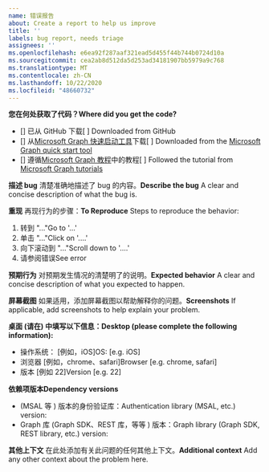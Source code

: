 ```yaml
---
name: 错误报告
about: Create a report to help us improve
title: ''
labels: bug report, needs triage
assignees: ''
ms.openlocfilehash: e6ea92f287aaf321ead5d455f44b744b0724d10a
ms.sourcegitcommit: cea2ab8d512da5d253ad34181907bb5979a9c768
ms.translationtype: MT
ms.contentlocale: zh-CN
ms.lasthandoff: 10/22/2020
ms.locfileid: "48660732"
---
```

<span data-ttu-id="71636-102">**您在何处获取了代码？**</span><span class="sxs-lookup"><span data-stu-id="71636-102">**Where did you get the code?**</span></span>
- <span data-ttu-id="71636-103">[] 已从 GitHub 下载</span><span class="sxs-lookup"><span data-stu-id="71636-103">[ ] Downloaded from GitHub</span></span>
- <span data-ttu-id="71636-104">[] 从[Microsoft Graph 快速启动工具](https://developer.microsoft.com/graph/quick-start)下载</span><span class="sxs-lookup"><span data-stu-id="71636-104">[ ] Downloaded from the [Microsoft Graph quick start tool](https://developer.microsoft.com/graph/quick-start)</span></span>
- <span data-ttu-id="71636-105">[] 遵循[Microsoft Graph 教程](https://docs.microsoft.com/graph/tutorials)中的教程</span><span class="sxs-lookup"><span data-stu-id="71636-105">[ ] Followed the tutorial from [Microsoft Graph tutorials](https://docs.microsoft.com/graph/tutorials)</span></span>

<span data-ttu-id="71636-106">**描述 bug** 清楚准确地描述了 bug 的内容。</span><span class="sxs-lookup"><span data-stu-id="71636-106">**Describe the bug** A clear and concise description of what the bug is.</span></span>

<span data-ttu-id="71636-107">**重现** 再现行为的步骤：</span><span class="sxs-lookup"><span data-stu-id="71636-107">**To Reproduce** Steps to reproduce the behavior:</span></span>
1. <span data-ttu-id="71636-108">转到 "..."</span><span class="sxs-lookup"><span data-stu-id="71636-108">Go to '...'</span></span>
2. <span data-ttu-id="71636-109">单击 "..."</span><span class="sxs-lookup"><span data-stu-id="71636-109">Click on '....'</span></span>
3. <span data-ttu-id="71636-110">向下滚动到 "..."</span><span class="sxs-lookup"><span data-stu-id="71636-110">Scroll down to '....'</span></span>
4. <span data-ttu-id="71636-111">请参阅错误</span><span class="sxs-lookup"><span data-stu-id="71636-111">See error</span></span>

<span data-ttu-id="71636-112">**预期行为** 对预期发生情况的清楚明了的说明。</span><span class="sxs-lookup"><span data-stu-id="71636-112">**Expected behavior** A clear and concise description of what you expected to happen.</span></span>

<span data-ttu-id="71636-113">**屏幕截图** 如果适用，添加屏幕截图以帮助解释你的问题。</span><span class="sxs-lookup"><span data-stu-id="71636-113">**Screenshots** If applicable, add screenshots to help explain your problem.</span></span>

<span data-ttu-id="71636-114">**桌面 (请在) 中填写以下信息：**</span><span class="sxs-lookup"><span data-stu-id="71636-114">**Desktop (please complete the following information):**</span></span>
 - <span data-ttu-id="71636-115">操作系统： [例如，iOS]</span><span class="sxs-lookup"><span data-stu-id="71636-115">OS: [e.g. iOS]</span></span>
 - <span data-ttu-id="71636-116">浏览器 [例如，chrome、safari]</span><span class="sxs-lookup"><span data-stu-id="71636-116">Browser [e.g. chrome, safari]</span></span>
 - <span data-ttu-id="71636-117">版本 [例如 22]</span><span class="sxs-lookup"><span data-stu-id="71636-117">Version [e.g. 22]</span></span>

<span data-ttu-id="71636-118">**依赖项版本**</span><span class="sxs-lookup"><span data-stu-id="71636-118">**Dependency versions**</span></span>
 - <span data-ttu-id="71636-119"> (MSAL 等 ) 版本的身份验证库：</span><span class="sxs-lookup"><span data-stu-id="71636-119">Authentication library (MSAL, etc.) version:</span></span>
 - <span data-ttu-id="71636-120">Graph 库 (Graph SDK、REST 库，等等 ) 版本：</span><span class="sxs-lookup"><span data-stu-id="71636-120">Graph library (Graph SDK, REST library, etc.) version:</span></span>  

<span data-ttu-id="71636-121">**其他上下文** 在此处添加有关此问题的任何其他上下文。</span><span class="sxs-lookup"><span data-stu-id="71636-121">**Additional context** Add any other context about the problem here.</span></span>

